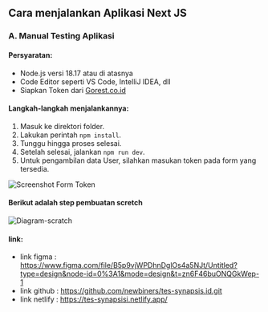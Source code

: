 ## Cara menjalankan Aplikasi Next JS

### A. Manual Testing Aplikasi

#### Persyaratan:
- Node.js versi 18.17 atau di atasnya
- Code Editor seperti VS Code, IntelliJ IDEA, dll
- Siapkan Token dari [Gorest.co.id](https://gorest.co.in/)

#### Langkah-langkah menjalankannya:

1. Masuk ke direktori folder.
2. Lakukan perintah `npm install`.
3. Tunggu hingga proses selesai.
4. Setelah selesai, jalankan `npm run dev`.
5. Untuk pengambilan data User, silahkan masukan token pada form yang tersedia.

<img src="https://i.ibb.co/hWgKhP4/form-token.png" alt="Screenshot Form Token" style="max-width:100%">




#### Berikut adalah step pembuatan scretch

<img src="https://i.ibb.co/MVSqKVw/Diagram-scratch.jpg" alt="Diagram-scratch" border="0">


#### link: 
- link figma : https://www.figma.com/file/B5p9vjWPDhnDglOs4a5NJt/Untitled?type=design&node-id=0%3A1&mode=design&t=zn6F46buONQGkWep-1
- link github : https://github.com/newbiners/tes-synapsis.id.git
- link netlify : https://tes-synapsisi.netlify.app/
